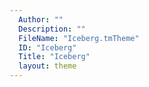 ```yaml
---
  Author: ""
  Description: ""
  FileName: "Iceberg.tmTheme"
  ID: "Iceberg"
  Title: "Iceberg"
  layout: theme
---
```

  